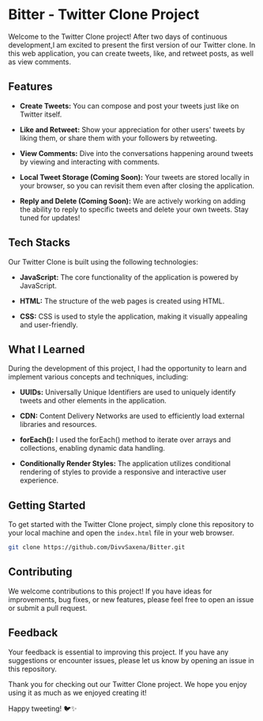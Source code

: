 # Bitter - Twitter Clone Project 


Welcome to the Twitter Clone project! After two days of continuous development,I am excited to present the first version of our Twitter clone. In this web application, you can create tweets, like, and retweet posts, as well as view  comments.

## Features

- **Create Tweets:** You can compose and post your tweets just like on Twitter itself.

- **Like and Retweet:** Show your appreciation for other users' tweets by liking them, or share them with your followers by retweeting.

- **View Comments:** Dive into the conversations happening around tweets by viewing and interacting with comments.

- **Local Tweet Storage (Coming Soon):** Your tweets are stored locally in your browser, so you can revisit them even after closing the application.

- **Reply and Delete (Coming Soon):** We are actively working on adding the ability to reply to specific tweets and delete your own tweets. Stay tuned for updates!

## Tech Stacks

Our Twitter Clone is built using the following technologies:

- **JavaScript:** The core functionality of the application is powered by JavaScript.

- **HTML:** The structure of the web pages is created using HTML.

- **CSS:** CSS is used to style the application, making it visually appealing and user-friendly.

## What I Learned

During the development of this project, I had the opportunity to learn and implement various concepts and techniques, including:

- **UUIDs:** Universally Unique Identifiers are used to uniquely identify tweets and other elements in the application.

- **CDN:** Content Delivery Networks are used to efficiently load external libraries and resources.

- **forEach():** I used the forEach() method to iterate over arrays and collections, enabling dynamic data handling.

- **Conditionally Render Styles:** The application utilizes conditional rendering of styles to provide a responsive and interactive user experience.

## Getting Started

To get started with the Twitter Clone project, simply clone this repository to your local machine and open the `index.html` file in your web browser.

```bash
git clone https://github.com/DivvSaxena/Bitter.git
```

## Contributing

We welcome contributions to this project! If you have ideas for improvements, bug fixes, or new features, please feel free to open an issue or submit a pull request.

## Feedback

Your feedback is essential to improving this project. If you have any suggestions or encounter issues, please let us know by opening an issue in this repository.

Thank you for checking out our Twitter Clone project. We hope you enjoy using it as much as we enjoyed creating it!

Happy tweeting! 🐦✨
